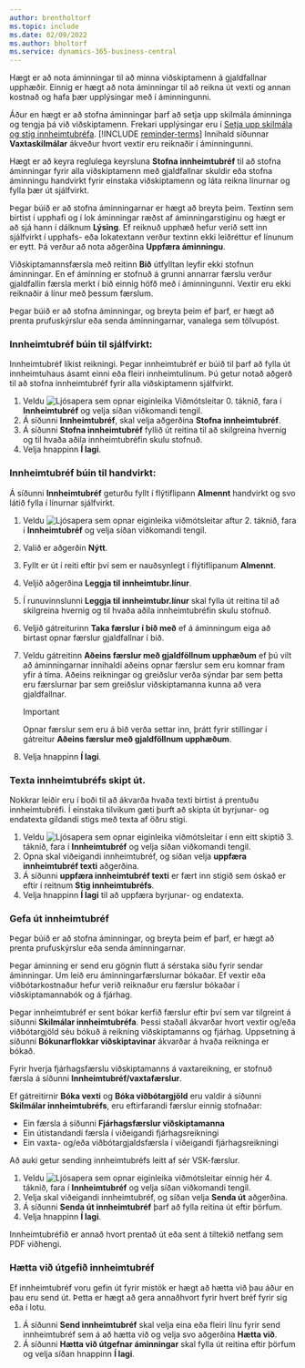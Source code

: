 ```yaml
---
author: brentholtorf
ms.topic: include
ms.date: 02/09/2022
ms.author: bholtorf
ms.service: dynamics-365-business-central
---
```

Hægt er að nota áminningar til að minna viðskiptamenn á gjaldfallnar upphæðir. Einnig er hægt að nota áminningar til að reikna út vexti og annan kostnað og hafa þær upplýsingar með í áminningunni.

Áður en hægt er að stofna áminningar þarf að setja upp skilmála áminninga og tengja þá við viðskiptamenn. Frekari upplýsingar eru í [Setja upp skilmála og stig innheimtubréfa](../finance-setup-reminders.md). [!INCLUDE [reminder-terms](reminder-terms.md)] Innihald síðunnar **Vaxtaskilmálar** ákveður hvort vextir eru reiknaðir í áminningunni.  

Hægt er að keyra reglulega keyrsluna **Stofna innheimtubréf** til að stofna áminningar fyrir alla viðskiptamenn með gjaldfallnar skuldir eða stofna áminningu handvirkt fyrir einstaka viðskiptamenn og láta reikna línurnar og fylla þær út sjálfvirkt.  

Þegar búið er að stofna áminningarnar er hægt að breyta þeim. Textinn sem birtist í upphafi og í lok áminningar ræðst af áminningarstiginu og hægt er að sjá hann í dálknum **Lýsing**. Ef reiknuð upphæð hefur verið sett inn sjálfvirkt í upphafs- eða lokatextann verður textinn ekki leiðréttur ef línunum er eytt. Þá verður að nota aðgerðina **Uppfæra áminningu**.  

Viðskiptamannsfærsla með reitinn **Bið** útfylltan leyfir ekki stofnun áminningar. En ef áminning er stofnuð á grunni annarrar færslu verður gjaldfallin færsla merkt í bið einnig höfð með í áminningunni. Vextir eru ekki reiknaðir á línur með þessum færslum.

Þegar búið er að stofna áminningar, og breyta þeim ef þarf, er hægt að prenta prufuskýrslur eða senda áminningarnar, vanalega sem tölvupóst.

### Innheimtubréf búin til sjálfvirkt:

Innheimtubréf líkist reikningi. Þegar innheimtubréf er búið til þarf að fylla út innheimtuhaus ásamt einni eða fleiri innheimtulínum. Þú getur notað aðgerð til að stofna innheimtubréf fyrir alla viðskiptamenn sjálfvirkt.

1. Veldu ![Ljósapera sem opnar eiginleika Viðmótsleitar 0.](../media/ui-search/search_small.png "Segðu mér hvað þú vilt gera") táknið, fara í **Innheimtubréf** og velja síðan viðkomandi tengil.
2. Á síðunni **Innheimtubréf**, skal velja aðgerðina **Stofna innheimtubréf**.
3. Á síðunni **Stofna innheimtubréf** fyllið út reitina til að skilgreina hvernig og til hvaða aðila innheimtubréfin skulu stofnuð.
4. Velja hnappinn **Í lagi**.

### Innheimtubréf búin til handvirkt:

Á síðunni **Innheimtubréf** geturðu fyllt í flýtiflipann **Almennt** handvirkt og svo látið fylla í línurnar sjálfvirkt.

1. Veldu ![Ljósapera sem opnar eiginleika viðmótsleitar aftur 2.](../media/ui-search/search_small.png "Segðu mér hvað þú vilt gera") táknið, fara í **Innheimtubréf** og velja síðan viðkomandi tengil.
2. Valið er aðgerðin **Nýtt**.
3. Fyllt er út í reiti eftir því sem er nauðsynlegt í flýtiflipanum **Almennt**.
4. Veljið aðgerðina **Leggja til innheimtubr.línur**.
5. Í runuvinnslunni **Leggja til innheimtubr.línur** skal fylla út reitina til að skilgreina hvernig og til hvaða aðila innheimtubréfin skulu stofnuð.
6. Veljið gátreiturinn **Taka færslur í bið með** ef á áminningum eiga að birtast opnar færslur gjaldfallnar í bið.
7. Veldu gátreitinn **Aðeins færslur með gjaldföllnum upphæðum** ef þú vilt að áminningarnar innihaldi aðeins opnar færslur sem eru komnar fram yfir á tíma. Aðeins reikningar og greiðslur verða sýndar þar sem þetta eru færslurnar þar sem greiðslur viðskiptamanna kunna að vera gjaldfallnar.

    > [!Important]
    > Opnar færslur sem eru á bið verða settar inn, þrátt fyrir stillingar í gátreitur **Aðeins færslur með gjaldföllnum upphæðum**.

8. Velja hnappinn **Í lagi**.

### Texta innheimtubréfs skipt út.

Nokkrar leiðir eru í boði til að ákvarða hvaða texti birtist á prentuðu innheimtubréfi. Í einstaka tilvikum gæti þurft að skipta út byrjunar- og endatexta gildandi stigs með texta af öðru stigi.

1. Veldu ![Ljósapera sem opnar eiginleika viðmótsleitar í enn eitt skiptið 3.](../media/ui-search/search_small.png "Segðu mér hvað þú vilt gera") táknið, fara í **Innheimtubréf** og velja síðan viðkomandi tengil.
2. Opna skal viðeigandi innheimtubréf, og síðan velja **uppfæra innheimtubréf texti** aðgerðina.
3. Á síðunni **uppfæra innheimtubréf texti** er fært inn stigið sem óskað er eftir í reitnum **Stig innheimtubréfs**.
4. Velja hnappinn **Í lagi** til að uppfæra byrjunar- og endatexta.

### Gefa út innheimtubréf

Þegar búið er að stofna áminningar, og breyta þeim ef þarf, er hægt að prenta prufuskýrslur eða senda áminningarnar.

Þegar áminning er send eru gögnin flutt á sérstaka síðu fyrir sendar áminningar. Um leið eru áminningarfærslurnar bókaðar. Ef vextir eða viðbótarkostnaður hefur verið reiknaður eru færslur bókaðar í viðskiptamannabók og á fjárhag.

Þegar innheimtubréf er sent bókar kerfið færslur eftir því sem var tilgreint á síðunni **Skilmálar innheimtubréfa**. Þessi staðall ákvarðar hvort vextir og/eða viðbótargjöld séu bókuð á reikning viðskiptamanns og fjárhag. Uppsetning á síðunni **Bókunarflokkar viðskiptavinar** ákvarðar á hvaða reikninga er bókað.

Fyrir hverja fjárhagsfærslu viðskiptamanns á vaxtareikning, er stofnuð færsla á síðunni **Innheimtubréf/vaxtafærslur**.

Ef gátreitirnir **Bóka vexti** og **Bóka viðbótargjöld** eru valdir á síðunni **Skilmálar innheimtubréfs**, eru eftirfarandi færslur einnig stofnaðar:

- Ein færsla á síðunni **Fjárhagsfærslur viðskiptamanna**
- Ein útistandandi færsla í viðeigandi fjárhagsreikningi
- Ein vaxta- og/eða viðbótargjaldsfærsla í viðeigandi fjárhagsreikningi

Að auki getur sending innheimtubréfs leitt af sér VSK-færslur.

1. Veldu ![Ljósapera sem opnar eiginleika viðmótsleitar einnig hér 4.](../media/ui-search/search_small.png "Segðu mér hvað þú vilt gera") táknið, fara í **Innheimtubréf** og velja síðan viðkomandi tengil.
2. Velja skal viðeigandi innheimtubréf, og síðan velja **Senda út** aðgerðina.
3. Á síðunni **Senda út innheimtubréf** þarf að fylla reitina út eftir þörfum.
4. Velja hnappinn **Í lagi**.

Innheimtubréfið er annað hvort prentað út eða sent á tiltekið netfang sem PDF viðhengi.

### Hætta við útgefið innheimtubréf

Ef innheimtubréf voru gefin út fyrir mistök er hægt að hætta við þau áður en þau eru send út. Þetta er hægt að gera annaðhvort fyrir hvert bréf fyrir sig eða í lotu.

1. Á síðunni **Send innheimtubréf** skal velja eina eða fleiri línu fyrir send innheimtubréf sem á að hætta við og velja svo aðgerðina **Hætta við**.
2. Á síðunni **Hætta við útgefnar áminningar** skal fylla út reitina eftir þörfum og velja síðan hnappinn **Í lagi**.


